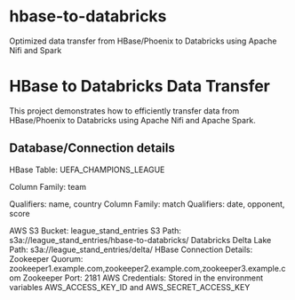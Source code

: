 # hbase-to-databricks
Optimized data transfer from HBase/Phoenix to Databricks using Apache Nifi and Spark

# HBase to Databricks Data Transfer

This project demonstrates how to efficiently transfer data from HBase/Phoenix to Databricks using Apache Nifi and Apache Spark.

## Database/Connection details

HBase Table: UEFA_CHAMPIONS_LEAGUE

Column Family: team

Qualifiers: name, country
Column Family: match
Qualifiers: date, opponent, score

AWS S3 Bucket: league_stand_entries
S3 Path: s3a://league_stand_entries/hbase-to-databricks/
Databricks Delta Lake Path: s3a://league_stand_entries/delta/
HBase Connection Details:
Zookeeper Quorum: zookeeper1.example.com,zookeeper2.example.com,zookeeper3.example.com
Zookeeper Port: 2181
AWS Credentials: Stored in the environment variables AWS_ACCESS_KEY_ID and AWS_SECRET_ACCESS_KEY

